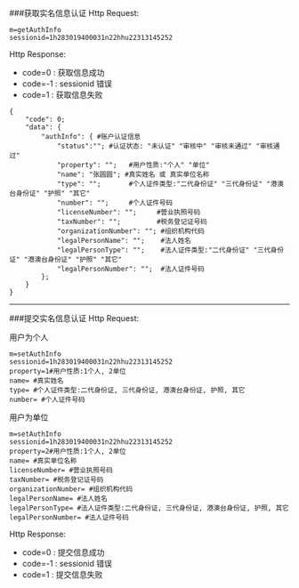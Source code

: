 ###获取实名信息认证
Http Request: 

```
m=getAuthInfo
sessionid=1h283019400031n22hhu22313145252
``` 

Http Response:

- code=0 : 获取信息成功
- code=-1 : sessionid 错误
- code=1 : 获取信息失败

```
{ 
    "code": 0;
    "data": {
    	"authInfo": { #账户认证信息
    	    "status":""; #认证状态: "未认证" "审核中" "审核未通过" "审核通过"
    		"property": "";   #用户性质:"个人" "单位"
    		"name": "张圆圆"; #真实姓名 或 真实单位名称
    		"type": "";       #个人证件类型:"二代身份证" "三代身份证" "港澳台身份证" "护照" "其它"
    		"number": "";     #个人证件号码
            "licenseNumber": "";     #营业执照号码
            "taxNumber": "";         #税务登记证号码
            "organizationNumber": ""; #组织机构代码
            "legalPersonName": "";    #法人姓名
            "legalPersonType": "";    #法人证件类型:"二代身份证" "三代身份证" "港澳台身份证" "护照" "其它"
            "legalPersonNumber": "";  #法人证件号码
    	};
    }
} 
```

---
###提交实名信息认证
Http Request: 

用户为个人

```
m=setAuthInfo
sessionid=1h283019400031n22hhu22313145252
property=1#用户性质:1个人, 2单位
name= #真实姓名
type= #个人证件类型:二代身份证, 三代身份证, 港澳台身份证, 护照, 其它
number= #个人证件号码
``` 

用户为单位

```
m=setAuthInfo
sessionid=1h283019400031n22hhu22313145252
property=2#用户性质:1个人, 2单位
name= #真实单位名称
licenseNumber= #营业执照号码
taxNumber= #税务登记证号码
organizationNumber= #组织机构代码
legalPersonName= #法人姓名
legalPersonType= #法人证件类型:二代身份证, 三代身份证, 港澳台身份证, 护照, 其它
legalPersonNumber= #法人证件号码
``` 

Http Response:

- code=0 : 提交信息成功
- code=-1 : sessionid 错误
- code=1 : 提交信息失败

